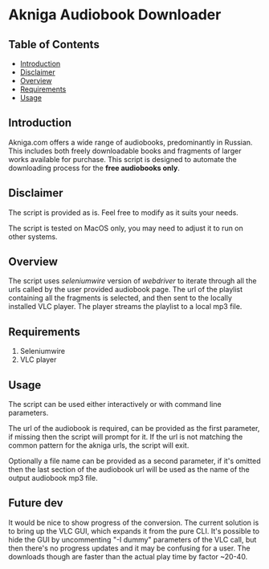 # Akniga Audiobook Downloader

## Table of Contents
- [Introduction](#introduction)
- [Disclaimer](#disclaimer)
- [Overview](#overview)
- [Requirements](#requirements)
- [Usage](#usage)

## Introduction
Akniga.com offers a wide range of audiobooks, predominantly in Russian. This includes both freely downloadable books and fragments of larger works available for purchase. This script is designed to automate the downloading process for the **free audiobooks only**.


## Disclaimer
The script is provided as is. Feel free to modify as it suits your needs.

The script is tested on MacOS only, you may need to adjust it to run on other systems.

## Overview
The script uses *seleniumwire* version of *webdriver* to iterate through all the urls called by the user provided audiobook page. The url of the playlist containing all the fragments is selected, and then sent to the locally installed VLC player. The player streams the playlist to a local mp3 file.

## Requirements
1. Seleniumwire
2. VLC player

## Usage
The script can be used either interactively or with command line parameters.

The url of the audiobook is required, can be provided as the first parameter, if missing then the script will prompt for it. If the url is not matching the common pattern for the akniga urls, the script will exit.

Optionally a file name can be provided as a second parameter, if it's omitted then the last section of the audiobook url will be used as the name of the output audiobook mp3 file.

## Future dev
It would be nice to show progress of the conversion. The current solution is to bring up the VLC GUI, which expands it from the pure CLI. It's possible to hide the GUI by uncommenting "-I dummy" parameters of the VLC call, but then there's no progress updates and it may be confusing for a user. The downloads though are faster than the actual play time by factor ~20-40.